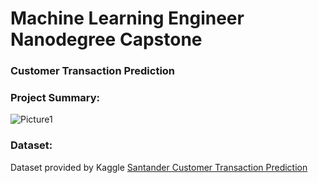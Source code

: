 # Machine Learning Engineer Nanodegree Capstone

### Customer Transaction Prediction

### Project Summary:
![Picture1](https://user-images.githubusercontent.com/49107319/58367010-a8905d80-7e8e-11e9-8abc-57f0f11eeda6.jpg)

### Dataset:
Dataset provided by Kaggle [Santander Customer Transaction Prediction](https://www.kaggle.com/c/santander-customer-transaction-prediction)
